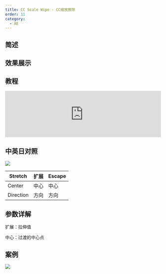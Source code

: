```yaml
---
title: CC Scale Wipe - CC缩放擦除
order: 11
category:
  - AE
---
```


## 简述

## 效果展示



## 教程

<iframe src="https://player.bilibili.com/player.html?bvid=BV1e34y1X7Vj&page=64&high_quality=1" width="100%" allowfullscreen="allowfullscreen" frameborder="0"></iframe>

## 中英日对照

![](https://mir.yuelili.com/wp-content/uploads/user/AE/effects/AE-Effects-Transition-CC_Scale_Wipe.png)

| Stretch   | 扩展 | Escape |
| --------- | ---- | ------ |
| Center    | 中心 | 中心   |
| Direction | 方向 | 方向   |

## 参数详解

扩展：拉伸值

中心：过渡的中心点

## 案例

![](https://cdn.yuelili.com/20211227131432.gif)
